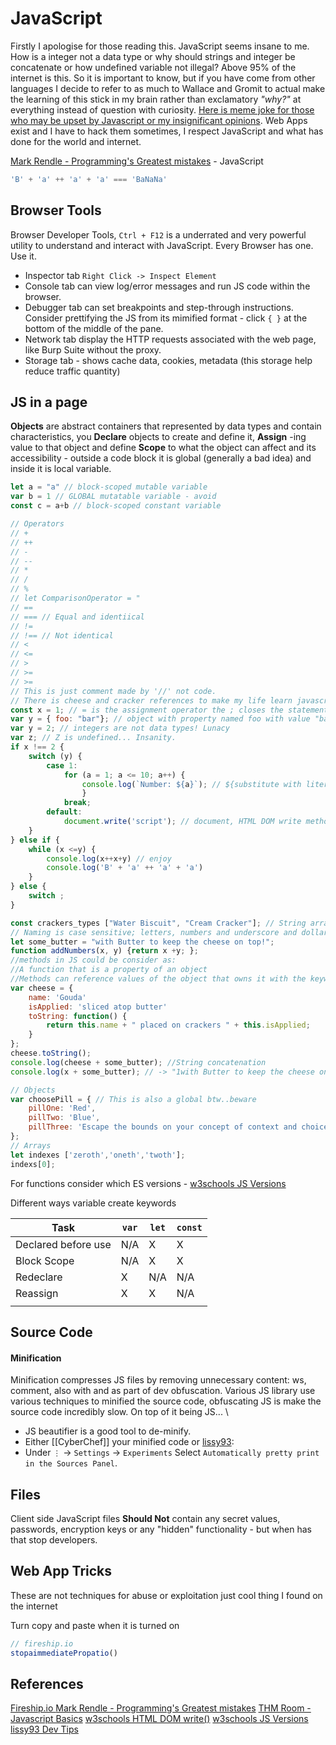 # JavaScript

Firstly I apologise for those reading this. JavaScript seems insane to me. How is a integer not a data type or why should strings and integer be concatenate or how undefined variable not illegal? Above 95% of the internet is this. So it is important to know, but if you have come from other languages I decide to refer to as much to Wallace and Gromit to actual make the learning of this stick in my brain rather than exclamatory *"why?"* at everything instead of question with curiosity. [Here is meme joke for those who may be upset by Javascript or my insignificant opinions](https://www.youtube.com/watch?v=Uo3cL4nrGOk). Web Apps exist and I have to hack them sometimes, I respect JavaScript and what has done for the world and internet.

[Mark Rendle - Programming's Greatest mistakes](https://www.youtube.com/watch?v=Y9clBHENy4Q) - JavaScript
```javascript
'B' + 'a' ++ 'a' + 'a' === 'BaNaNa'
```

## Browser Tools

Browser Developer Tools, `Ctrl + F12`  is a underrated and very powerful utility to understand and interact with JavaScript. Every Browser has one. Use it.
- Inspector tab `Right Click -> Inspect Element` 
- Console tab can view log/error messages and run JS code within the browser. 
- Debugger tab  can set breakpoints and step-through instructions. Consider prettifying the JS from its mimified format - click  `{ }` at the bottom of the middle of the pane. 
- Network tab display the HTTP requests associated with the web page, like Burp Suite without the proxy.
- Storage tab - shows cache data, cookies, metadata (this storage help reduce traffic quantity)

## JS in a page

**Objects** are abstract containers that represented by data types and contain characteristics, you **Declare** objects to create and define it, **Assign** -ing value to that object and define **Scope** to what the object can affect and its accessibility - outside a code block it is global (generally a bad idea) and inside it is local variable.

```javascript
let a = "a" // block-scoped mutable variable
var b = 1 // GLOBAL mutatable variable - avoid
const c = a+b // block-scoped constant variable

// Operators
// +
// ++
// -
// --
// *
// /
// %
// let ComparisonOperator = "
// ==
// === // Equal and identiical
// !=
// !== // Not identical
// <
// <=
// >
// >=
// >=
// This is just comment made by '//' not code.
// There is cheese and cracker references to make my life learn javascript more comfortable - - think wallace and grommit, if not go watch wallace and grommit JS is evil. Lol
const x = 1; // = is the assignment operator the ; closes the statement syntactically
var y = { foo: "bar"}; // object with property named foo with value "bar"
var y = 2; // integers are not data types! Lunacy
var z; // Z is undefined... Insanity.
if x !== 2 {
	switch (y) {
		case 1:
			for (a = 1; a <= 10; a++) {
				console.log(`Number: ${a}`); // ${substitute with literal value no format specifiers }
				}
			break;
		default:
			document.write('script'); // document, HTML DOM write method()
	}
} else if {
	while (x <=y) {
		console.log(x++x+y) // enjoy
		console.log('B' + 'a' ++ 'a' + 'a')
	}
} else {
	switch ;
}

const crackers_types ["Water Biscuit", "Cream Cracker"]; // String array
// Naming is case sensitive; letters, numbers and underscore and dollar sign, must not begin with a digit and must not be a keyword
let some_butter = "with Butter to keep the cheese on top!";   
function addNumbers(x, y) {return x +y; };
//methods in JS could be consider as:
//A function that is a property of an object
//Methods can reference values of the object that owns it with the keyword = "this";
var cheese = {
	name: 'Gouda'
	isApplied: 'sliced atop butter'
	toString: function() {
		return this.name + " placed on crackers " + this.isApplied;
	}
};
cheese.toString();
console.log(cheese + some_butter); //String concatenation
console.log(x + some_butter); // -> "1with Butter to keep the cheese on top!" Madness.

// Objects
var choosePill = { // This is also a global btw..beware
	pillOne: 'Red',
    pillTwo: 'Blue',
    pillThree: 'Escape the bounds on your concept of context and choice'
};
// Arrays
let indexes ['zeroth','oneth','twoth'];
indexs[0];
```

For functions consider which ES versions - [w3schools JS Versions](https://www.w3schools.com/js/js_versions.asp)

Different ways variable create keywords

| Task                | `var` | `let` | `const` |
| ------------------- | ----- | ----- | ------- |
| Declared before use | N/A   | X     | X       |
| Block Scope         | N/A   | X     | X       |
| Redeclare           | X     | N/A   | N/A     |
| Reassign            | X     | X     | N/A     |
|                     |       |       |         |

## Source Code

#### Minification

Minification compresses JS files by removing unnecessary content: ws, comment, also with and as part of dev obfuscation. Various JS library use various techniques to minified the source code, obfuscating JS is make the source code incredibly slow. On top of it being JS... 
\

- JS beautifier is a good tool to de-minify.
- Either [[CyberChef]] your minified code or [lissy93](https://notes.aliciasykes.com/40065/50-awesome-dev-tool-tips):
- Under `⋮` → `Settings` → `Experiments` Select `Automatically pretty print in the Sources Panel`.


## Files  

Client side JavaScript files **Should Not** contain any secret values, passwords, encryption keys or any "hidden" functionality - but when has that stop developers.


## Web App Tricks

These are not techniques for abuse or exploitation just cool thing I found on the internet 

Turn copy and paste when it is turned on 
```js
// fireship.io
stopaimmediatePropatio()
```

## References

[Fireship.io ](https://www.youtube.com/shorts/7bmsDg4BaKw)
[Mark Rendle - Programming's Greatest mistakes](https://www.youtube.com/watch?v=Y9clBHENy4Q)
[THM Room - Javascript Basics](https://tryhackme.com/r/room/javascriptbasics)
[w3schools HTML DOM write()](https://www.w3schools.com/jsref/met_doc_write.asp)
[w3schools JS Versions](https://www.w3schools.com/js/js_versions.asp)
[lissy93 Dev Tips](https://notes.aliciasykes.com/40065/50-awesome-dev-tool-tips)